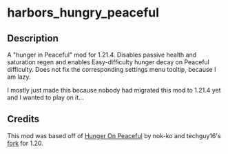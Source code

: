 # harbors_hungry_peaceful

## Description 

A "hunger in Peaceful" mod for 1.21.4. Disables passive health and saturation regen and enables Easy-difficulty hunger decay on Peaceful difficulty. 
Does not fix the corresponding settings menu tooltip, because I am lazy. 

I mostly just made this because nobody had migrated this mod to 1.21.4 yet and I wanted to play on it... 

## Credits 

This mod was based off of [Hunger On Peaceful](https://github.com/nok-ko/HungerOnPeaceful) by nok-ko and techguy16's [fork](https://github.com/techguy16/HungerInPeaceful) for 1.20. 
